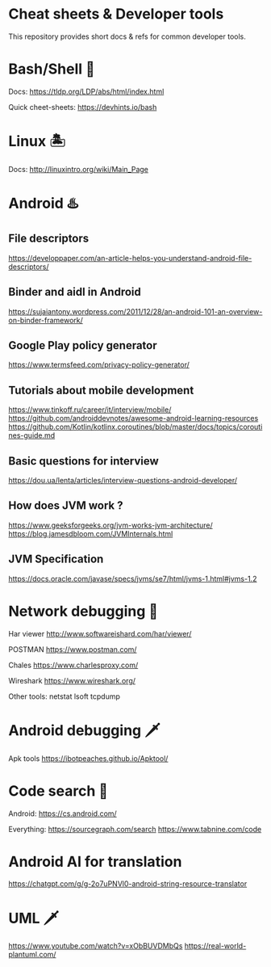 # Cheat sheets & Developer tools

This repository provides short docs & refs for common developer tools.

# Bash/Shell 🍓

Docs: https://tldp.org/LDP/abs/html/index.html

Quick cheet-sheets: https://devhints.io/bash

# Linux 🏝

Docs: http://linuxintro.org/wiki/Main_Page

# Android ♨️

## File descriptors

https://developpaper.com/an-article-helps-you-understand-android-file-descriptors/

## Binder and aidl in Android

https://sujaiantony.wordpress.com/2011/12/28/an-android-101-an-overview-on-binder-framework/

## Google Play policy generator

https://www.termsfeed.com/privacy-policy-generator/

## Tutorials about mobile development

https://www.tinkoff.ru/career/it/interview/mobile/
https://github.com/androiddevnotes/awesome-android-learning-resources
https://github.com/Kotlin/kotlinx.coroutines/blob/master/docs/topics/coroutines-guide.md

## Basic questions for interview

https://dou.ua/lenta/articles/interview-questions-android-developer/

## How does JVM work ?

https://www.geeksforgeeks.org/jvm-works-jvm-architecture/
https://blog.jamesdbloom.com/JVMInternals.html

## JVM Specification

https://docs.oracle.com/javase/specs/jvms/se7/html/jvms-1.html#jvms-1.2

# Network debugging 🗼

Har viewer
http://www.softwareishard.com/har/viewer/

POSTMAN
https://www.postman.com/ 

Chales
https://www.charlesproxy.com/

Wireshark
https://www.wireshark.org/ 

Other tools: 
netstat
lsoft
tcpdump

# Android debugging 🗡

Apk tools
https://ibotpeaches.github.io/Apktool/

# Code search 🧨

Android: 
https://cs.android.com/ 

Everything: 
https://sourcegraph.com/search 
https://www.tabnine.com/code

# Android AI for translation

https://chatgpt.com/g/g-2o7uPNVl0-android-string-resource-translator

# UML 🗡

https://www.youtube.com/watch?v=xObBUVDMbQs
https://real-world-plantuml.com/
